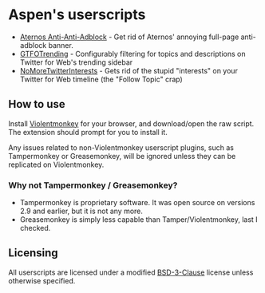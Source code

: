 # Aspen's userscripts

 - [Aternos Anti-Anti-Adblock](https://github.com/aspenluxxxy/userscripts/raw/dev/scripts/AternosAntiAntiAdblock.user.js) - Get rid of Aternos' annoying full-page anti-adblock banner.
 - [GTFOTrending](https://github.com/aspenluxxxy/userscripts/raw/dev/scripts/GTFOTrending.user.js) - Configurably filtering for topics and descriptions on Twitter for Web's trending sidebar
 - [NoMoreTwitterInterests](https://github.com/aspenluxxxy/userscripts/raw/dev/scripts/NoMoreTwitterInterests.user.js) - Gets rid of the stupid "interests" on your Twitter for Web timeline (the "Follow Topic" crap)

## How to use

Install [Violentmonkey](https://violentmonkey.github.io/) for your browser, and download/open the raw script. The extension should prompt for you to install it.

Any issues related to non-Violentmonkey userscript plugins, such as Tampermonkey or Greasemonkey, will be ignored unless they can be replicated on Violentmonkey.

### Why not Tampermonkey / Greasemonkey?

 - Tampermonkey is proprietary software. It was open source on versions 2.9 and earlier, but it is not any more.
 - Greasemonkey is simply less capable than Tamper/Violentmonkey, last I checked.

## Licensing

All userscripts are licensed under a modified [BSD-3-Clause](LICENSE.md) license unless otherwise specified.
